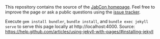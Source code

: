 This repository contains the source of the [JabCon homepage](http://jabref.github.io/JabCon/).
Feel free to improve the page or ask a public questions using the [issue tracker](https://github.com/JabRef/JabCon/issues).

Execute `gem install bundler`, `bundle install`, and `bundle exec jekyll serve` to serve this page locally at http://localhost:4000.
Source: https://help.github.com/articles/using-jekyll-with-pages/#installing-jekyll
